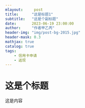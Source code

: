 ```yaml
---
mlayout:     post
title:      "这是标题1"
subtitle:   "这是个副标题"
date:       2023-06-19 23:00:00
author:     "作者甲乙丙"
header-img: "img/post-bg-2015.jpg"
header-mask: 0.3
mathjax: true
catalog: true
tags:
    - 信用卡申请
    - 返现
---
```



# 这是个标题

这是内容